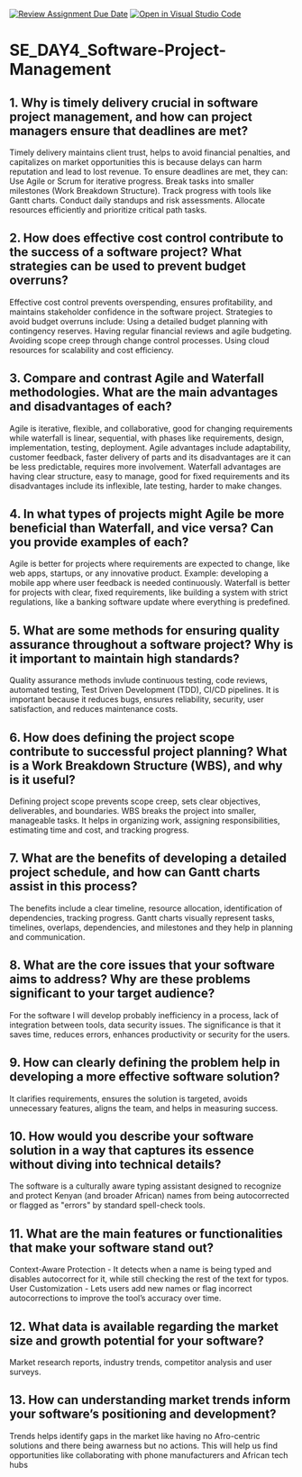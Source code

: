 [![Review Assignment Due Date](https://classroom.github.com/assets/deadline-readme-button-22041afd0340ce965d47ae6ef1cefeee28c7c493a6346c4f15d667ab976d596c.svg)](https://classroom.github.com/a/9pw6JKcu)
[![Open in Visual Studio Code](https://classroom.github.com/assets/open-in-vscode-2e0aaae1b6195c2367325f4f02e2d04e9abb55f0b24a779b69b11b9e10269abc.svg)](https://classroom.github.com/online_ide?assignment_repo_id=18438627&assignment_repo_type=AssignmentRepo)
# SE_DAY4_Software-Project-Management
## 1. Why is timely delivery crucial in software project management, and how can project managers ensure that deadlines are met?
Timely delivery maintains client trust, helps to avoid financial penalties, and capitalizes on market opportunities this is because delays can harm reputation and lead to lost revenue.
To ensure deadlines are met, they can: Use Agile or Scrum for iterative progress.
Break tasks into smaller milestones (Work Breakdown Structure).
Track progress with tools like Gantt charts.
Conduct daily standups and risk assessments.
Allocate resources efficiently and prioritize critical path tasks.

## 2. How does effective cost control contribute to the success of a software project? What strategies can be used to prevent budget overruns?
Effective cost control prevents overspending, ensures profitability, and maintains stakeholder confidence in the software project.
Strategies to avoid budget overruns include:
Using a detailed budget planning with contingency reserves.
Having regular financial reviews and agile budgeting.
Avoiding scope creep through change control processes.
Using cloud resources for scalability and cost efficiency.

## 3. Compare and contrast Agile and Waterfall methodologies. What are the main advantages and disadvantages of each?
Agile is iterative, flexible, and collaborative, good for changing requirements while waterfall is linear, sequential, with phases like requirements, design, implementation, testing, deployment.
Agile advantages include adaptability, customer feedback, faster delivery of parts and its disadvantages are it can be less predictable, requires more involvement. Waterfall advantages are having clear structure, easy to manage, good for fixed requirements and its disadvantages include its inflexible, late testing, harder to make changes.

## 4. In what types of projects might Agile be more beneficial than Waterfall, and vice versa? Can you provide examples of each?
Agile is better for projects where requirements are expected to change, like web apps, startups, or any innovative product. Example: developing a mobile app where user feedback is needed continuously. Waterfall is better for projects with clear, fixed requirements, like building a system with strict regulations, like a banking software update where everything is predefined.

## 5. What are some methods for ensuring quality assurance throughout a software project? Why is it important to maintain high standards?
Quality assurance methods invlude continuous testing, code reviews, automated testing, Test Driven Development (TDD), CI/CD pipelines. It is important because it reduces bugs, ensures reliability, security, user satisfaction, and reduces maintenance costs.

## 6. How does defining the project scope contribute to successful project planning? What is a Work Breakdown Structure (WBS), and why is it useful?
Defining project scope prevents scope creep, sets clear objectives, deliverables, and boundaries. WBS breaks the project into smaller, manageable tasks. It helps in organizing work, assigning responsibilities, estimating time and cost, and tracking progress.

## 7. What are the benefits of developing a detailed project schedule, and how can Gantt charts assist in this process?
The benefits include a clear timeline, resource allocation, identification of dependencies, tracking progress. Gantt charts visually represent tasks, timelines, overlaps, dependencies, and milestones and they help in planning and communication.

## 8. What are the core issues that your software aims to address? Why are these problems significant to your target audience?
For the software I will develop probably inefficiency in a process, lack of integration between tools, data security issues. The significance is that it saves time, reduces errors, enhances productivity or security for the users.

## 9. How can clearly defining the problem help in developing a more effective software solution?
It clarifies requirements, ensures the solution is targeted, avoids unnecessary features, aligns the team, and helps in measuring success.

## 10. How would you describe your software solution in a way that captures its essence without diving into technical details?
The software is a culturally aware typing assistant designed to recognize and protect Kenyan (and broader African) names from being autocorrected or flagged as "errors" by standard spell-check tools.

## 11. What are the main features or functionalities that make your software stand out? 
Context-Aware Protection - It detects when a name is being typed and disables autocorrect for it, while still checking the rest of the text for typos.
User Customization - Lets users add new names or flag incorrect autocorrections to improve the tool’s accuracy over time.

## 12. What data is available regarding the market size and growth potential for your software?
Market research reports, industry trends, competitor analysis and user surveys.

## 13. How can understanding market trends inform your software’s positioning and development?
Trends helps identify gaps in the market like having no Afro-centric solutions and there being awarness but no actions. This will help us find opportunities like collaborating with phone manufacturers and African tech hubs

